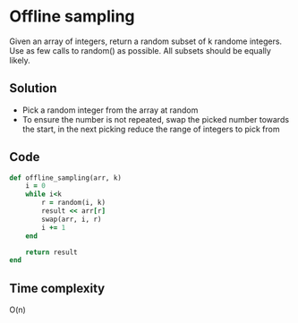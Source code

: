 # Offline sampling
Given an array of integers, return a random subset of k randome integers. Use as few calls to
random() as possible. All subsets should be equally likely.

## Solution
- Pick a random integer from the array at random
- To ensure the number is not repeated, swap the picked number towards the start,
  in the next picking reduce the range of integers to pick from

## Code
```ruby
def offline_sampling(arr, k)
    i = 0
    while i<k
        r = random(i, k)
        result << arr[r]
        swap(arr, i, r)
        i += 1
    end

    return result
end
```

## Time complexity
O(n)
